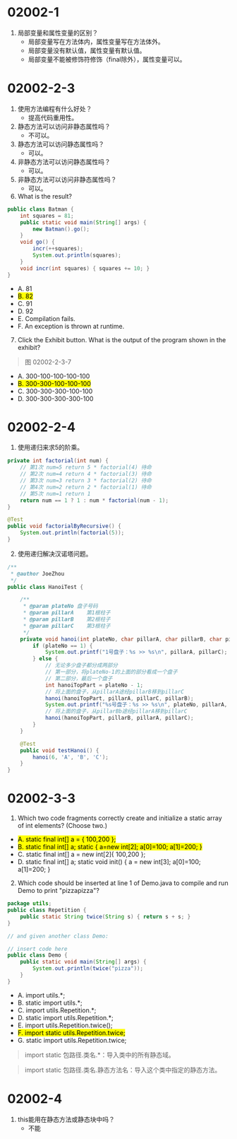 # 02002-1
1. 局部变量和属性变量的区别？
    - 局部变量写在方法体内，属性变量写在方法体外。
    - 局部变量没有默认值，属性变量有默认值。
    - 局部变量不能被修饰符修饰（final除外），属性变量可以。

# 02002-2-3
1. 使用方法编程有什么好处？
    - 提高代码重用性。
2. 静态方法可以访问非静态属性吗？
    - 不可以。
3. 静态方法可以访问静态属性吗？
    - 可以。
4. 非静态方法可以访问静态属性吗？
    - 可以。
5. 非静态方法可以访问非静态属性吗？
    - 可以。
6. What is the result?
```java
public class Batman {
    int squares = 81;
    public static void main(String[] args) {
        new Batman().go();
    }
    void go() {
        incr(++squares);
        System.out.println(squares); 
    }
    void incr(int squares) { squares += 10; }
}
```
- A. 81
- <mark>B. 82</mark>
- C. 91
- D. 92
- E. Compilation fails.
- F. An exception is thrown at runtime.

7. Click the Exhibit button. What is the output of the program shown in the exhibit?

> 图 02002-2-3-7

- A. 300-100-100-100-100
- <mark>B. 300-300-100-100-100</mark>
- C. 300-300-300-100-100
- D. 300-300-300-300-100

# 02002-2-4
1. 使用递归来求5的阶乘。
```java
private int factorial(int num) {
    // 第1次 num=5 return 5 * factorial(4) 待命
    // 第2次 num=4 return 4 * factorial(3) 待命
    // 第3次 num=3 return 3 * factorial(2) 待命
    // 第4次 num=2 return 2 * factorial(1) 待命
    // 第5次 num=1 return 1
    return num == 1 ? 1 : num * factorial(num - 1);
}

@Test
public void factorialByRecursive() {
    System.out.println(factorial(5));
}
```

2. 使用递归解决汉诺塔问题。
```java
/**
 * @author JoeZhou
 */
public class HanoiTest {

    /**
     * @param plateNo 盘子号码
     * @param pillarA    第1根柱子
     * @param pillarB    第2根柱子
     * @param pillarC    第3根柱子
     */
    private void hanoi(int plateNo, char pillarA, char pillarB, char pillarC) {
        if (plateNo == 1) {
            System.out.printf("1号盘子：%s >> %s\n", pillarA, pillarC);
        } else {
            // 无论多少盘子都分成两部分
            // 第一部分，将plateNo-1的上面的部分看成一个盘子
            // 第二部分，最后一个盘子
            int hanoiTopPart = plateNo - 1;
            // 将上面的盘子，从pillarA途经pillarB移到pillarC
            hanoi(hanoiTopPart, pillarA, pillarC, pillarB);
            System.out.printf("%s号盘子：%s >> %s\n", plateNo, pillarA, pillarC);
            // 将上面的盘子，从pillarBb途经pillarA移到pillarC
            hanoi(hanoiTopPart, pillarB, pillarA, pillarC);
        }
    }

    @Test
    public void testHanoi() {
        hanoi(6, 'A', 'B', 'C');
    }
}
```

# 02002-3-3
1. Which two code fragments correctly create and initialize a static array of int elements? (Choose two.)
- <mark>A. static final int[] a = { 100,200 };</mark>
- <mark>B. static final int[] a; static { a=new int[2]; a[0]=100; a[1]=200; }</mark>
- C. static final int[] a = new int[2]{ 100,200 };
- D. static final int[] a; static void init() { a = new int[3]; a[0]=100; a[1]=200; }

2. Which code should be inserted at line 1 of Demo.java to compile and run Demo to print "pizzapizza"?
```java
package utils;
public class Repetition {
    public static String twice(String s) { return s + s; }
} 

// and given another class Demo: 

// insert code here
public class Demo {
    public static void main(String[] args) {
        System.out.println(twice("pizza"));
    }
}
```
- A. import utils.*;
- B. static import utils.*;
- C. import utils.Repetition.*;
- D. static import utils.Repetition.*;
- E. import utils.Repetition.twice();
- <mark>F. import static utils.Repetition.twice;</mark>
- G. static import utils.Repetition.twice;

> import static 包路径.类名.*：导入类中的所有静态域。

> import static 包路径.类名.静态方法名：导入这个类中指定的静态方法。

# 02002-4
1. this能用在静态方法或静态块中吗？
    - 不能